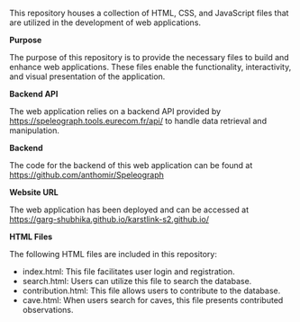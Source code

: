 This repository houses a collection of HTML, CSS, and JavaScript files that are utilized in the development of web applications.

**Purpose**

The purpose of this repository is to provide the necessary files to build and enhance web applications. These files enable the functionality, interactivity, and visual presentation of the application.

**Backend API**

The web application relies on a backend API provided by https://speleograph.tools.eurecom.fr/api/ to handle data retrieval and manipulation.

**Backend**

The code for the backend of this web application can be found at https://github.com/anthomir/Speleograph

**Website URL**

The web application has been deployed and can be accessed at https://garg-shubhika.github.io/karstlink-s2.github.io/

**HTML Files**

The following HTML files are included in this repository:

- index.html: This file facilitates user login and registration.
- search.html: Users can utilize this file to search the database.
- contribution.html: This file allows users to contribute to the database.
- cave.html: When users search for caves, this file presents contributed observations.
